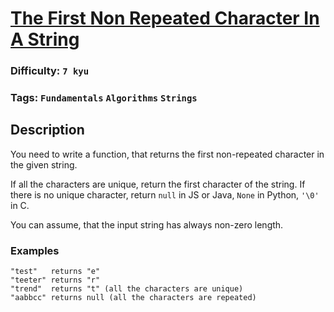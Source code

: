 # [The First Non Repeated Character In A String](https://www.codewars.com/kata/570f6436b29c708a32000826)

### Difficulty: `7 kyu`

### Tags: `Fundamentals` `Algorithms` `Strings`

## Description

You need to write a function, that returns the first non-repeated character in the given string.

If all the characters are unique, return the first character of the string.
If there is no unique character, return `null` in JS or Java, `None` in Python, `'\0'` in C.

You can assume, that the input string has always non-zero length.

### Examples

```
"test"   returns "e"
"teeter" returns "r"
"trend"  returns "t" (all the characters are unique)
"aabbcc" returns null (all the characters are repeated)
```